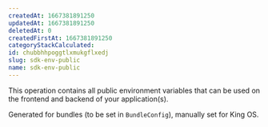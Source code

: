 ```yaml
---
createdAt: 1667381891250
updatedAt: 1667381891250
deletedAt: 0
createdFirstAt: 1667381891250
categoryStackCalculated: 
id: chubbhhpoggtlxmukgflxedj
slug: sdk-env-public
name: sdk-env-public
---
```


This operation contains all public environment variables that can be used on the frontend and backend of your application(s).

Generated for bundles (to be set in `BundleConfig`), manually set for King OS.
